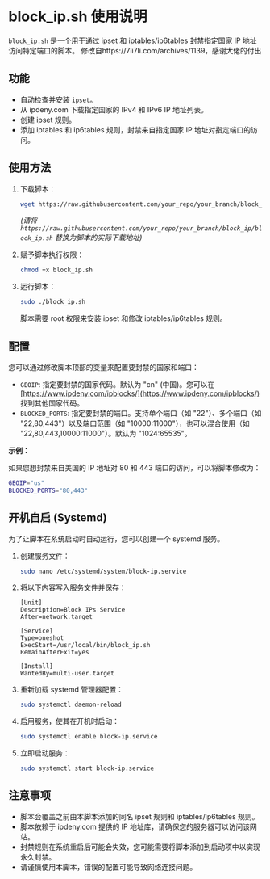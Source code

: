 # block_ip.sh 使用说明

`block_ip.sh` 是一个用于通过 ipset 和 iptables/ip6tables 封禁指定国家 IP 地址访问特定端口的脚本。
修改自https://7li7li.com/archives/1139，感谢大佬的付出

## 功能

- 自动检查并安装 `ipset`。
- 从 ipdeny.com 下载指定国家的 IPv4 和 IPv6 IP 地址列表。
- 创建 ipset 规则。
- 添加 iptables 和 ip6tables 规则，封禁来自指定国家 IP 地址对指定端口的访问。

## 使用方法

1.  下载脚本：
    ```bash
    wget https://raw.githubusercontent.com/your_repo/your_branch/block_ip/block_ip.sh -O block_ip.sh
    ```
    *(请将 `https://raw.githubusercontent.com/your_repo/your_branch/block_ip/block_ip.sh` 替换为脚本的实际下载地址)*

2.  赋予脚本执行权限：
    ```bash
    chmod +x block_ip.sh
    ```

3.  运行脚本：
    ```bash
    sudo ./block_ip.sh
    ```
    脚本需要 root 权限来安装 ipset 和修改 iptables/ip6tables 规则。

## 配置

您可以通过修改脚本顶部的变量来配置要封禁的国家和端口：

-   `GEOIP`: 指定要封禁的国家代码。默认为 "cn" (中国)。您可以在 [https://www.ipdeny.com/ipblocks/](https://www.ipdeny.com/ipblocks/) 找到其他国家代码。
-   `BLOCKED_PORTS`: 指定要封禁的端口。支持单个端口（如 "22"）、多个端口（如 "22,80,443"）以及端口范围（如 "10000:11000"），也可以混合使用（如 "22,80,443,10000:11000"）。默认为 "1024:65535"。

**示例：**

如果您想封禁来自美国的 IP 地址对 80 和 443 端口的访问，可以将脚本修改为：

```bash
GEOIP="us"
BLOCKED_PORTS="80,443"
```

## 开机自启 (Systemd)

为了让脚本在系统启动时自动运行，您可以创建一个 systemd 服务。

1.  创建服务文件：
    ```bash
    sudo nano /etc/systemd/system/block-ip.service
    ```

2.  将以下内容写入服务文件并保存：
    ```
    [Unit]
    Description=Block IPs Service
    After=network.target

    [Service]
    Type=oneshot
    ExecStart=/usr/local/bin/block_ip.sh
    RemainAfterExit=yes

    [Install]
    WantedBy=multi-user.target
    ```

3.  重新加载 systemd 管理器配置：
    ```bash
    sudo systemctl daemon-reload
    ```

4.  启用服务，使其在开机时启动：
    ```bash
    sudo systemctl enable block-ip.service
    ```

5.  立即启动服务：
    ```bash
    sudo systemctl start block-ip.service
    ```

## 注意事项

-   脚本会覆盖之前由本脚本添加的同名 ipset 规则和 iptables/ip6tables 规则。
-   脚本依赖于 ipdeny.com 提供的 IP 地址库，请确保您的服务器可以访问该网站。
-   封禁规则在系统重启后可能会失效，您可能需要将脚本添加到启动项中以实现永久封禁。
-   请谨慎使用本脚本，错误的配置可能导致网络连接问题。
